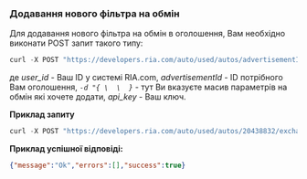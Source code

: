 ### Додавання нового фільтра на обмін

Для додавання нового фільтра на обмін в оголошення, Вам необхідно виконати POST запит такого типу:
````javascript 
curl -X POST "https://developers.ria.com/auto/used/autos/advertisementId/exchangeFilter?user_id=Ваш ID&api_key=YOUR_API_KEY" -H "accept: application/json" -H "content-type: application/json" -d "{\ \}"
````
 де *user_id* - Ваш ID у системі RIA.com, *advertisementId* - ID потрібного Вам оголошення, *`-d "{ \  \  }`* - тут Ви вказуєте масив параметрів на обмін які хочете додати,  *api_key* - Ваш ключ.

**Приклад запиту**

````javascript
curl -X POST "https://developers.ria.com/auto/used/autos/20438832/exchangeFilter?user_id=7069830&api_key=YOUR_API_KEY" -H "accept: application/json" -H "content-type: application/json" -d "{ \"brand\": { \"id\": 5 }, \"model\": { \"id\": 32 }, \"category\": { \"id\": 1 }, \"body\": { \"id\": 3 }, \"year\": { \"gte\": 2008, \"lte\": 2012 }}"`
`````

**Приклад успішної відповіді:**

````json
{"message":"Ok","errors":[],"success":true}
````

